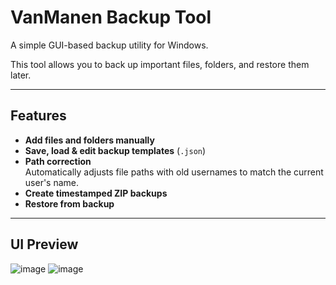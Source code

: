 # VanManen Backup Tool

A simple GUI-based backup utility for Windows.

This tool allows you to back up important files, folders, and restore them later.

---

## Features

- **Add files and folders manually**
- **Save, load & edit backup templates** (`.json`)
- **Path correction**  
  Automatically adjusts file paths with old usernames to match the current user's name.
- **Create timestamped ZIP backups**
- **Restore from backup**

---

## UI Preview
![image](https://github.com/user-attachments/assets/6bf1736b-7e66-4b5b-9af5-b179da536860) ![image](https://github.com/user-attachments/assets/88896958-6b62-453f-973a-81744626b53d)







